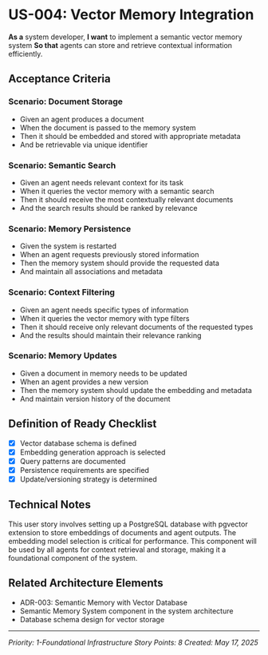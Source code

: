 # US-004: Vector Memory Integration

**As a** system developer,
**I want** to implement a semantic vector memory system
**So that** agents can store and retrieve contextual information efficiently.

## Acceptance Criteria

### Scenario: Document Storage
- Given an agent produces a document
- When the document is passed to the memory system
- Then it should be embedded and stored with appropriate metadata
- And be retrievable via unique identifier

### Scenario: Semantic Search
- Given an agent needs relevant context for its task
- When it queries the vector memory with a semantic search
- Then it should receive the most contextually relevant documents
- And the search results should be ranked by relevance

### Scenario: Memory Persistence
- Given the system is restarted
- When an agent requests previously stored information
- Then the memory system should provide the requested data
- And maintain all associations and metadata

### Scenario: Context Filtering
- Given an agent needs specific types of information
- When it queries the vector memory with type filters
- Then it should receive only relevant documents of the requested types
- And the results should maintain their relevance ranking

### Scenario: Memory Updates
- Given a document in memory needs to be updated
- When an agent provides a new version
- Then the memory system should update the embedding and metadata
- And maintain version history of the document

## Definition of Ready Checklist

- [x] Vector database schema is defined
- [x] Embedding generation approach is selected
- [x] Query patterns are documented
- [x] Persistence requirements are specified
- [x] Update/versioning strategy is determined

## Technical Notes

This user story involves setting up a PostgreSQL database with pgvector extension to store embeddings of documents and agent outputs. The embedding model selection is critical for performance. This component will be used by all agents for context retrieval and storage, making it a foundational component of the system.

## Related Architecture Elements

- ADR-003: Semantic Memory with Vector Database
- Semantic Memory System component in the system architecture
- Database schema design for vector storage

---

*Priority: 1-Foundational Infrastructure*
*Story Points: 8*
*Created: May 17, 2025*
